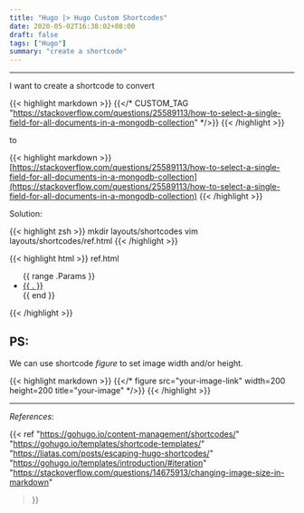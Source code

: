 ```yaml
---
title: "Hugo |> Hugo Custom Shortcodes"
date: 2020-05-02T16:38:02+08:00
draft: false
tags: ["Hugo"]
summary: "create a shortcode"
---
```


<hr>

I want to create a shortcode to convert

{{< highlight markdown >}}
{{</* CUSTOM_TAG "https://stackoverflow.com/questions/25589113/how-to-select-a-single-field-for-all-documents-in-a-mongodb-collection" */>}}
{{< /highlight >}}

to 

{{< highlight markdown >}}
[https://stackoverflow.com/questions/25589113/how-to-select-a-single-field-for-all-documents-in-a-mongodb-collection](https://stackoverflow.com/questions/25589113/how-to-select-a-single-field-for-all-documents-in-a-mongodb-collection)
{{< /highlight >}}

Solution:

{{< highlight zsh >}}
mkdir layouts/shortcodes
vim layouts/shortcodes/ref.html
{{< /highlight >}}

{{< highlight html >}}
ref.html

<ul>
  {{ range .Params }}
  <li><a href="{{ . }}">{{ . }}</a></li>
  {{ end }}
</ul>
{{< /highlight >}}

## PS:

We can use shortcode *figure* to set image width and/or height.

{{< highlight markdown >}}
{{</* figure src="your-image-link" width=200 height=200 title="your-image" */>}}
{{< /highlight >}}

<hr>

*References*:

{{< ref 
"https://gohugo.io/content-management/shortcodes/"
"https://gohugo.io/templates/shortcode-templates/"
"https://liatas.com/posts/escaping-hugo-shortcodes/"
"https://gohugo.io/templates/introduction/#iteration"
"https://stackoverflow.com/questions/14675913/changing-image-size-in-markdown"
 >}}
